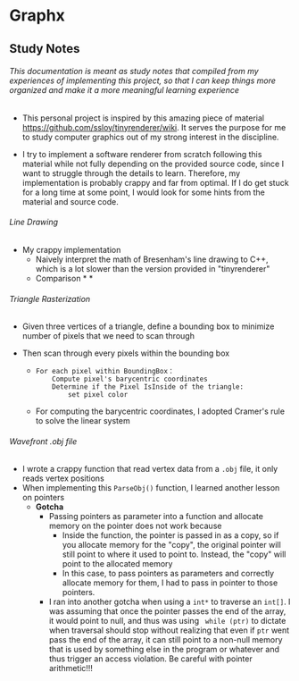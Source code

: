 #  Graphx

##  Study Notes

######  This documentation is meant as study notes that compiled from my experiences of implementing this project, so that I can keep things more organized and make it a more meaningful learning experience

* This personal project is inspired by this amazing piece of material https://github.com/ssloy/tinyrenderer/wiki. It serves the purpose for me to study computer graphics out of my strong interest in the discipline.

* I try to implement a software renderer from scratch following this material while not fully depending on the provided source code, since I want to struggle through the details to learn. Therefore, my implementation is probably crappy and far from optimal. If I do get stuck for a long time at some point, I would look for some hints from the material and source code.

######  Line Drawing

* My crappy implementation
  * Naively interpret the math of Bresenham's line drawing to C++, which is a lot slower than the version provided in "tinyrenderer"
  * Comparison
    * 
    * 

###### Triangle Rasterization

* Given three vertices of a triangle, define a bounding box to minimize number of pixels that we need to scan through

* Then scan through every pixels within the bounding box

  * ```pseudocode
    For each pixel within BoundingBox：
    	Compute pixel's barycentric coordinates
    	Determine if the Pixel IsInside of the triangle:
    		set pixel color
    ```

  * For computing the barycentric coordinates, I adopted Cramer's rule to solve the linear system

###### Wavefront .obj file

* I wrote a crappy function that read vertex data from a `.obj` file, it only reads vertex positions
* When implementing this `ParseObj()` function, I learned another lesson on pointers
  * **Gotcha**
    * Passing pointers as parameter into a function and allocate memory on the pointer does not work because
      * Inside the function, the pointer is passed in as a copy, so if you allocate memory for the "copy", the original pointer will still point to where it used to point to. Instead, the "copy" will point to the allocated memory
      * In this case, to pass pointers as parameters and correctly allocate memory for them, I had to pass in pointer to those pointers.
    * I ran into another gotcha when using a `int*` to traverse an `int[]`. I was assuming that once the pointer passes the end of the array, it would point to null, and thus was using ``` while (ptr)``` to dictate when traversal should stop without realizing that even if `ptr` went pass the end of the array, it can still point to a non-null memory that is used by something else in the program or whatever and thus trigger an access violation. Be careful with pointer arithmetic!!!  